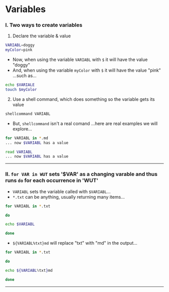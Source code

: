# Variables

### I. Two ways to create variables
1. Declare the variable & value

```sh
VARIABL=doggy
myColor=pink
```
- Now, when using the variable `VARIABL` with `$` it will have the value "doggy"
- And, when using the variable `myColor` with `$` it will have the value "pink"
...such as...

```sh
echo $VARIALE
touch $myColor
```

2. Use a shell command, which does something so the variable gets its value

```sh
shellcommand VARIABL
```

- But, `shellcommand` isn't a real comand
...here are real examples we will explore...

```sh
for VARIABL in *.md
... now $VARIABL has a value

read VARIABL
... now $VARIABL has a value

```
___

### II. `for VAR in WUT` sets '$VAR' as a changing varable and thus runs `do` for each occurrence in 'WUT'

- `VARIABL` sets the variable called with `$VARIABL`...
- `*.txt` can be anything, usually returning many items...

```sh
for VARIABL in *.txt

do

echo $VARIABL

done
```

- `${VARIABL%txt}md` will replace "txt" with "md" in the output...

```sh
for VARIABL in *.txt

do

echo ${VARIABL%txt}md

done
```
___
